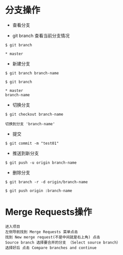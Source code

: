 # 分支操作

- 查看分支

- git branch 查看当前分支情况
```
$ git branch 
```

```
* master
```

- 新建分支
```
$ git branch branch-name
```
```
$ git branch 
```
```
* master
branch-name
```
- 切换分支
```
$ git checkout branch-name
```
```
切换到分支 'branch-name'
```
- 提交
```
$ git commit -m "test01"
```
- 推送到新分支
```
$ git push -u origin branch-name
```

- 删除分支
```
$ git branch -r -d origin/branch-name  
```
```
$ git push origin :branch-name
```
# Merge Requests操作
```
进入项目
左侧导航找到 Merge Requests 菜单点击
找到 New merge request(不是中间就是右上角) 点击 
Source branch 选择要合并的分支 （Select source branch）
选择好后 点击 Compare branches and continue
```